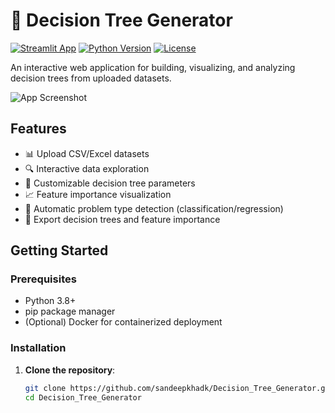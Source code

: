 #  🌳 Decision Tree Generator

[![Streamlit App](https://static.streamlit.io/badges/streamlit_badge_black_white.svg)](https://your-app-url.streamlit.app/)
[![Python Version](https://img.shields.io/badge/python-3.8%2B-blue)](https://www.python.org/downloads/)
[![License](https://img.shields.io/badge/license-MIT-green)](LICENSE)

An interactive web application for building, visualizing, and analyzing decision trees from uploaded datasets.

![App Screenshot](docs/screenshot.png)

## Features

-  📊 Upload CSV/Excel datasets
-  🔍 Interactive data exploration
-  🌳 Customizable decision tree parameters
-  📈 Feature importance visualization
-  🎯 Automatic problem type detection (classification/regression)
-  💾 Export decision trees and feature importance

## Getting Started

### Prerequisites

- Python 3.8+
- pip package manager
- (Optional) Docker for containerized deployment

### Installation

1. **Clone the repository**:
   ```bash
   git clone https://github.com/sandeepkhadk/Decision_Tree_Generator.git
   cd Decision_Tree_Generator

